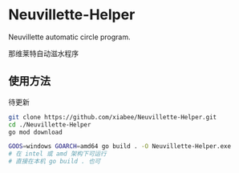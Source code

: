 # Neuvillette-Helper
Neuvillette automatic circle program. 

那维莱特自动滋水程序



## 使用方法

待更新

```bash
git clone https://github.com/xiabee/Neuvillette-Helper.git
cd ./Neuvillette-Helper
go mod download

GOOS=windows GOARCH=amd64 go build . -O Neuvillette-Helper.exe
# 在 intel 或 amd 架构下可运行
# 直接在本机 go build . 也可
```

